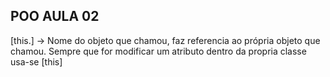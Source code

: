## POO AULA 02

[this.] -> Nome do objeto que chamou, faz referencia ao própria objeto que chamou. Sempre que for modificar um atributo dentro da propria classe usa-se [this]
